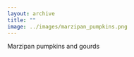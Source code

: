 ```yaml
---
layout: archive
title: ""
image: ../images/marzipan_pumpkins.png
---
```

 
 Marzipan pumpkins and gourds